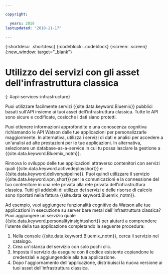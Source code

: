 ```yaml
---

copyright:

  years: 2018
lastupdated: "2018-11-17"

---
```


{:shortdesc: .shortdesc}
{:codeblock: .codeblock}
{:screen: .screen}
{:new_window: target="_blank"}


# Utilizzo dei servizi con gli asset dell'infrastruttura classica
{: #api-services-infrastructure}

Puoi utilizzare facilmente servizi {{site.data.keyword.Bluemix}} pubblici basati sull'API insieme ai tuoi asset dell'infrastruttura classica. Tutte le API sono sicure e codificate, cosicché i dati siano protetti.

Puoi ottenere informazioni approfondite e una conoscenza cognitiva richiamando le API Watson dalle tue applicazioni per personalizzarle maggiormente. In alternativa, utilizza i servizi di dati e analisi per accedere a un'analisi ad alte prestazioni per le tue applicazioni. In alternativa, selezionare un database-as-a-service in cui tu possa lasciare la gestione a {{site.data.keyword.Bluemix_notm}}.

Rinnova lo sviluppo delle tue applicazioni attraverso contenitori con servizi quali {{site.data.keyword.activedeployshort}} e {{site.data.keyword.deliverypipeline}}. Puoi quindi utilizzare il servizio {{site.data.keyword.vpn_short}} per le comunicazioni e la connessione del tuo contenitore in una rete privata alla rete privata dell'infrastruttura classica. Tutti gli addebiti di utilizzo dei servizi e delle risorse di calcolo sono riportati nella fattura {{site.data.keyword.Bluemix_notm}}.

Ad esempio, vuoi aggiungere funzionalità cognitive da Watson alle tue applicazioni in esecuzione su server bare metal dell'infrastruttura classica? Puoi aggiungere un servizio quale {{site.data.keyword.personalityinsightsshort}} per aiutarti a comprendere l'utente della tua applicazione completando la seguente procedura:

1. Nella console {{site.data.keyword.Bluemix_notm}}, cerca il servizio nel catalogo.
2. Crea un'istanza del servizio con solo pochi clic.
3. Imposta il servizio da eseguire con il codice esistente copiandone le credenziali e aggiungendole alla tua applicazione.
4. Dopo l'aggiornamento dell'applicazione, distribuisci la nuova versione ai tuoi asset dell'infrastruttura classica.

